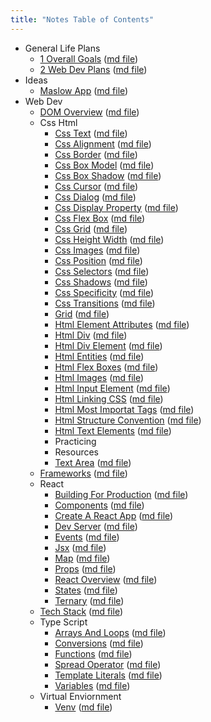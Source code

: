 ```yaml
---
title: "Notes Table of Contents"
---
```

- General Life Plans
    - [1 Overall Goals](notes/general_life_plans/1_overallGoals.html) ([md file](notes/general_life_plans/1_overallGoals.md))
    - [2 Web Dev Plans](notes/general_life_plans/2_webDevPlans.html) ([md file](notes/general_life_plans/2_webDevPlans.md))
- Ideas
    - [Maslow App](notes/ideas/maslowApp.html) ([md file](notes/ideas/maslowApp.md))
- Web Dev
    - [DOM Overview](notes/web_dev/DOM_overview.html) ([md file](notes/web_dev/DOM_overview.md))
    - Css Html
        - [Css Text](notes/web_dev/css_html/css_Text.html) ([md file](notes/web_dev/css_html/css_Text.md))
        - [Css Alignment](notes/web_dev/css_html/css_alignment.html) ([md file](notes/web_dev/css_html/css_alignment.md))
        - [Css Border](notes/web_dev/css_html/css_border.html) ([md file](notes/web_dev/css_html/css_border.md))
        - [Css Box Model](notes/web_dev/css_html/css_boxModel.html) ([md file](notes/web_dev/css_html/css_boxModel.md))
        - [Css Box Shadow](notes/web_dev/css_html/css_box_shadow.html) ([md file](notes/web_dev/css_html/css_box_shadow.md))
        - [Css Cursor](notes/web_dev/css_html/css_cursor.html) ([md file](notes/web_dev/css_html/css_cursor.md))
        - [Css Dialog](notes/web_dev/css_html/css_dialog.html) ([md file](notes/web_dev/css_html/css_dialog.md))
        - [Css Display Property](notes/web_dev/css_html/css_displayProperty.html) ([md file](notes/web_dev/css_html/css_displayProperty.md))
        - [Css Flex Box](notes/web_dev/css_html/css_flexBox.html) ([md file](notes/web_dev/css_html/css_flexBox.md))
        - [Css Grid](notes/web_dev/css_html/css_grid.html) ([md file](notes/web_dev/css_html/css_grid.md))
        - [Css Height Width](notes/web_dev/css_html/css_height_width.html) ([md file](notes/web_dev/css_html/css_height_width.md))
        - [Css Images](notes/web_dev/css_html/css_images.html) ([md file](notes/web_dev/css_html/css_images.md))
        - [Css Position](notes/web_dev/css_html/css_position.html) ([md file](notes/web_dev/css_html/css_position.md))
        - [Css Selectors](notes/web_dev/css_html/css_selectors.html) ([md file](notes/web_dev/css_html/css_selectors.md))
        - [Css Shadows](notes/web_dev/css_html/css_shadows.html) ([md file](notes/web_dev/css_html/css_shadows.md))
        - [Css Specificity](notes/web_dev/css_html/css_specificity.html) ([md file](notes/web_dev/css_html/css_specificity.md))
        - [Css Transitions](notes/web_dev/css_html/css_transitions.html) ([md file](notes/web_dev/css_html/css_transitions.md))
        - [Grid](notes/web_dev/css_html/grid.html) ([md file](notes/web_dev/css_html/grid.md))
        - [Html Element Attributes](notes/web_dev/css_html/html_ElementAttributes.html) ([md file](notes/web_dev/css_html/html_ElementAttributes.md))
        - [Html Div](notes/web_dev/css_html/html_div.html) ([md file](notes/web_dev/css_html/html_div.md))
        - [Html Div Element](notes/web_dev/css_html/html_divElement.html) ([md file](notes/web_dev/css_html/html_divElement.md))
        - [Html Entities](notes/web_dev/css_html/html_entities.html) ([md file](notes/web_dev/css_html/html_entities.md))
        - [Html Flex Boxes](notes/web_dev/css_html/html_flexBoxes.html) ([md file](notes/web_dev/css_html/html_flexBoxes.md))
        - [Html Images](notes/web_dev/css_html/html_images.html) ([md file](notes/web_dev/css_html/html_images.md))
        - [Html Input Element](notes/web_dev/css_html/html_inputElement.html) ([md file](notes/web_dev/css_html/html_inputElement.md))
        - [Html Linking CSS](notes/web_dev/css_html/html_linkingCSS.html) ([md file](notes/web_dev/css_html/html_linkingCSS.md))
        - [Html Most Importat Tags](notes/web_dev/css_html/html_mostImportatTags.html) ([md file](notes/web_dev/css_html/html_mostImportatTags.md))
        - [Html Structure Convention](notes/web_dev/css_html/html_structureConvention.html) ([md file](notes/web_dev/css_html/html_structureConvention.md))
        - [Html Text Elements](notes/web_dev/css_html/html_textElements.html) ([md file](notes/web_dev/css_html/html_textElements.md))
        - Practicing
        - Resources
        - [Text Area](notes/web_dev/css_html/textArea.html) ([md file](notes/web_dev/css_html/textArea.md))
    - [Frameworks](notes/web_dev/frameworks.html) ([md file](notes/web_dev/frameworks.md))
    - React
        - [Building For Production](notes/web_dev/react/building_for_production.html) ([md file](notes/web_dev/react/building_for_production.md))
        - [Components](notes/web_dev/react/components.html) ([md file](notes/web_dev/react/components.md))
        - [Create A React App](notes/web_dev/react/create_a_react_app.html) ([md file](notes/web_dev/react/create_a_react_app.md))
        - [Dev Server](notes/web_dev/react/dev_server.html) ([md file](notes/web_dev/react/dev_server.md))
        - [Events](notes/web_dev/react/events.html) ([md file](notes/web_dev/react/events.md))
        - [Jsx](notes/web_dev/react/jsx.html) ([md file](notes/web_dev/react/jsx.md))
        - [Map](notes/web_dev/react/map.html) ([md file](notes/web_dev/react/map.md))
        - [Props](notes/web_dev/react/props.html) ([md file](notes/web_dev/react/props.md))
        - [React Overview](notes/web_dev/react/react_overview.html) ([md file](notes/web_dev/react/react_overview.md))
        - [States](notes/web_dev/react/states.html) ([md file](notes/web_dev/react/states.md))
        - [Ternary](notes/web_dev/react/ternary.html) ([md file](notes/web_dev/react/ternary.md))
    - [Tech Stack](notes/web_dev/techStack.html) ([md file](notes/web_dev/techStack.md))
    - Type Script
        - [Arrays And Loops](notes/web_dev/typeScript/arraysAndLoops.html) ([md file](notes/web_dev/typeScript/arraysAndLoops.md))
        - [Conversions](notes/web_dev/typeScript/conversions.html) ([md file](notes/web_dev/typeScript/conversions.md))
        - [Functions](notes/web_dev/typeScript/functions.html) ([md file](notes/web_dev/typeScript/functions.md))
        - [Spread Operator](notes/web_dev/typeScript/spreadOperator.html) ([md file](notes/web_dev/typeScript/spreadOperator.md))
        - [Template Literals](notes/web_dev/typeScript/template_literals.html) ([md file](notes/web_dev/typeScript/template_literals.md))
        - [Variables](notes/web_dev/typeScript/variables.html) ([md file](notes/web_dev/typeScript/variables.md))
    - Virtual Enviornment
        - [Venv](notes/web_dev/virtual_enviornment/venv.html) ([md file](notes/web_dev/virtual_enviornment/venv.md))
